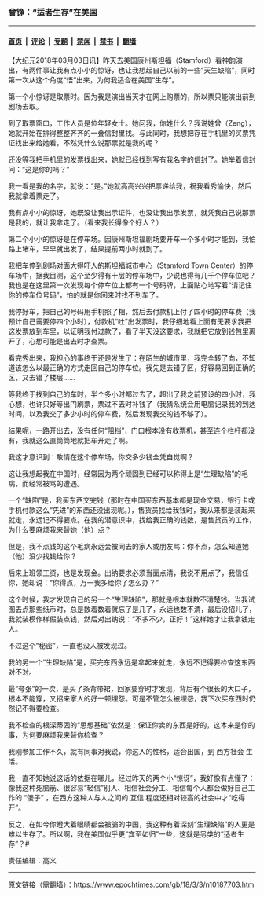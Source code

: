 ### 曾铮：“适者生存”在美国

---

#### [首页](../../../..?n10187703) &nbsp;|&nbsp; [评论](../../../../../epoch-comment?n10187703) &nbsp;|&nbsp; [专题](../../../../../epoch-special?n10187703) &nbsp;|&nbsp; [禁闻](../../../../../epoch-news?n10187703) &nbsp;|&nbsp; [禁书](../../../../../books?n10187703) &nbsp;|&nbsp; [翻墙](https://github.com/gfw-breaker/nogfw/blob/master/README.md?n10187703)


<div class="post_content" id="artbody" itemprop="articleBody">
 <!-- article content begin -->
 <p>
  【大纪元2018年03月03日讯】昨天去美国康州斯坦福（Stamford）看神韵演出，有两件事让我有点小小的惊讶，也让我想起自己以前的一些“天生缺陷”，同时第一次从这个角度“悟”出来，为何我适合在美国“生存”。
 </p>
 <p>
  第一个小惊讶是取票时。因为我是演出当天才在网上购票的，所以票只能演出前到剧场去取。
 </p>
 <p>
  到了取票窗口，工作人员是位年轻女士。她问我，你姓什么？我说姓曾（Zeng），她就开始在排得整整齐齐的一叠信封里找。与此同时，我想把存在手机里的买票凭证找出来给她看，不然凭什么说那票就是我的呢？
 </p>
 <p>
  还没等我把手机里的发票找出来，她就已经找到写有我名字的信封了。她举着信封问：“这是你的吗？”
 </p>
 <p>
  我一看是我的名字，就说：“是。”她就高高兴兴把票递给我，祝我看秀愉快，然后我就拿着票走了。
 </p>
 <p>
  我有点小小的惊讶，她既没让我出示证件，也没让我出示发票，就凭我自己说那票是我的，就让我拿走了。（看来我长得像个好人？）
 </p>
 <p>
  第二个小小的惊讶是在停车场。因康州斯坦福剧场要开车一个多小时才能到，我怕路上堵车，早早就出发了，结果提前两小时就到了。
 </p>
 <p>
  我把车停到剧场对面大得吓人的斯坦福城市中心（Stamford Town Center）的停车场中，据我目测，这个至少得有十层的停车场中，少说也得有几千个停车位吧？我也是在这里第一次发现每个停车位上都有一个号码牌，上面贴心地写着“请记住你的停车位号码”，怕的就是你回来时找不到车了。
 </p>
 <p>
  我停好车，把自己的号码用手机照了相，然后去付款机上付了四小时的停车费（我预计自己需要停四个小时），付款机“吐”出发票时，我仔细地看上面有无要求我把这发票放到车里，以证明我付过款了，看了半天没这要求，我就把它放到钱包里离开了，心想可能是出去时才查票。
 </p>
 <p>
  看完秀出来，我担心的事终于还是发生了：在陌生的城市里，我完全转了向，不知道该怎么以最正确的方式走回自己的停车位。我先是去错了区，好容易回到正确的区，又去错了楼层……
 </p>
 <p>
  等我终于找到自己的车时，半个多小时都过去了，超出了我之前预设的四小时，我心想，也许只好等出门刷票，票过不去时补钱了（我猜系统会用电脑记录我的到达时间，以及我交了多少小时的停车费，然后发现我交的钱不够了）。
 </p>
 <p>
  结果呢，一路开出去，没有任何“阻挡”，门口根本没有收票机，甚至连个栏杆都没有，我就这么直筒筒地就把车开走了啊。
 </p>
 <p>
  我这才意识到：敢情在这个停车场，你交多少钱全凭自觉啊？
 </p>
 <p>
  这让我想起我在中国时，经常因为两个顽固到已经可以称得上是“生理缺陷”的毛病，而经常被骂的遭遇。
 </p>
 <p>
  一个“缺陷”是，我买东西交完钱（那时在中国买东西基本都是现金交易，银行卡或手机付款这么“先进”的东西还没出现呢。），售货员找给我钱时，我从来都是装起来就走，永远记不得要点。在我的潜意识中，找给我正确的钱数，是售货员的工作，为什么要麻烦我来替她（他）点？
 </p>
 <p>
  但是，我不点钱的这个毛病永远会被同去的家人或朋友骂：你不点，怎么知道她（他）没少找钱给你？
 </p>
 <p>
  后来上班领工资，也是发现金。出纳要求必须当面点清，我说不用点了，我信任你，她却说：“你得点，万一我多给你了怎么办？”
 </p>
 <p>
  这个时候，我才发现自己的另一个“生理缺陷”，那就是根本就数不清楚钱。当我试图去点那些纸币时，总是数着数着就忘了是几了，永远也数不清，最后没招儿了，我就装模作样假装点钱，然后对出纳说：“不多不少，正好！”这样她才让我拿钱走人。
 </p>
 <p>
  不过这个“秘密”，一直也没人被发现过。
 </p>
 <p>
  我的另一个“生理缺陷”是，买完东西永远是拿起来就走，永远不记得要检查这东西对不对。
 </p>
 <p>
  最“夸张”的一次，是买了条背带裙，回家要穿时才发现，背后有个很长的大口子，根本不能穿，又招来家人的好一顿埋怨。可是不管怎么被埋怨，我下次买东西时仍然记不得要检查。
 </p>
 <p>
  我不检查的根深蒂固的“思想基础”依然是：保证你卖的东西是好的，这本来是你的事，为何要麻烦我来替你检查？
 </p>
 <p>
  我刚参加工作不久，就有同事对我说，你这人的性格，适合出国，到
  <ok href="https://www.epochtimes.com/gb/tag/%E8%A5%BF%E6%96%B9%E7%A4%BE%E4%BC%9A.html">
   西方社会
  </ok>
  生活。
 </p>
 <p>
  我一直不知她说这话的依据在哪儿，经过昨天的两个小“惊讶”，我好像有点懂了：像我这种死脑筋、很容易“轻信”别人、相信社会分工、相信每个人都会做好自己工作的
  <ok href="https://www.epochtimes.com/gb/tag/%E2%80%9C%E5%82%BB%E5%AD%90%E2%80%9D.html">
   “傻子”
  </ok>
  ，在西方这种人与人之间的
  <ok href="https://www.epochtimes.com/gb/tag/%E4%BA%92%E4%BF%A1.html">
   互信
  </ok>
  程度还相对较高的社会中才“吃得开”。
 </p>
 <p>
  反之，在如今你瞪大着眼睛都会被骗的中国，我这种有着深刻“生理缺陷”的人更是难以生存了。所以啊，我在美国似乎更“宾至如归”一些，这就是另类的“适者生存”？#
 </p>
 <p>
  责任编辑：高义
 </p>
 <!-- article content end -->
 <div id="below_article_ad">
 </div>
</div>


---

原文链接（需翻墙）：https://www.epochtimes.com/gb/18/3/3/n10187703.htm
